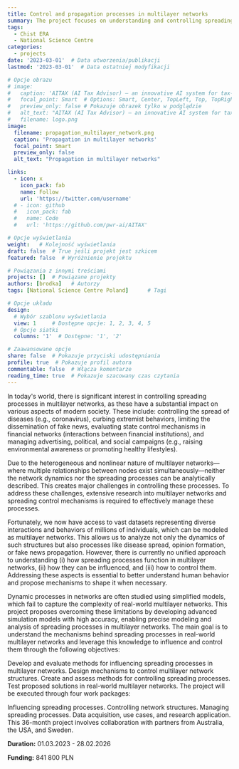 ```yaml
---
title: Control and propagation processes in multilayer networks
summary: The project focuses on understanding and controlling spreading processes in multilayer networks, which impact areas like disease containment, fake news mitigation, and campaign effectiveness. It aims to develop advanced models and methods to influence and manage these processes by addressing the complexity of real-world networks. The research will be conducted over 36 months in collaboration with international partners to propose innovative solutions for real-world applications.
tags:
  - Chist ERA
  - National Science Centre
categories:
  - projects
date: '2023-03-01'  # Data utworzenia/publikacji
lastmod: '2023-03-01'  # Data ostatniej modyfikacji

# Opcje obrazu
# image:
#   caption: 'AITAX (AI Tax Advisor) – an innovative AI system for tax-related support'
#   focal_point: Smart  # Options: Smart, Center, TopLeft, Top, TopRight, Left, Right, BottomLeft, Bottom, BottomRight
#   preview_only: false # Pokazuje obrazek tylko w podglądzie
#   alt_text: "AITAX (AI Tax Advisor) – an innovative AI system for tax-related support - logo"
#   filename: logo.png
image:
  filename: propagation_multilayer_network.png
  caption: 'Propagation in multilayer networks'
  focal_point: Smart
  preview_only: false
  alt_text: "Propagation in multilayer networks"

links:
  - icon: x
    icon_pack: fab
    name: Follow
    url: 'https://twitter.com/username'
  # - icon: github
  #   icon_pack: fab
  #   name: Code
  #   url: 'https://github.com/pwr-ai/AITAX'

# Opcje wyświetlania
weight:   # Kolejność wyświetlania
draft: false  # True jeśli projekt jest szkicem
featured: false  # Wyróżnienie projektu

# Powiązania z innymi treściami
projects: []  # Powiązane projekty
authors: [brodka]   # Autorzy
tags: [National Science Centre Poland]      # Tagi

# Opcje układu
design:
  # Wybór szablonu wyświetlania
  view: 1     # Dostępne opcje: 1, 2, 3, 4, 5
  # Opcje siatki
  columns: '1'  # Dostępne: '1', '2'

# Zaawansowane opcje
share: false  # Pokazuje przyciski udostępniania
profile: true  # Pokazuje profil autora
commentable: false  # Włącza komentarze
reading_time: true  # Pokazuje szacowany czas czytania
---
```

In today's world, there is significant interest in controlling spreading processes in multilayer networks, as these have a substantial impact on various aspects of modern society. These include: controlling the spread of diseases (e.g., coronavirus), curbing extremist behaviors, limiting the dissemination of fake news, evaluating state control mechanisms in financial networks (interactions between financial institutions), and managing advertising, political, and social campaigns (e.g., raising environmental awareness or promoting healthy lifestyles).

Due to the heterogeneous and nonlinear nature of multilayer networks—where multiple relationships between nodes exist simultaneously—neither the network dynamics nor the spreading processes can be analytically described. This creates major challenges in controlling these processes. To address these challenges, extensive research into multilayer networks and spreading control mechanisms is required to effectively manage these processes.

Fortunately, we now have access to vast datasets representing diverse interactions and behaviors of millions of individuals, which can be modeled as multilayer networks. This allows us to analyze not only the dynamics of such structures but also processes like disease spread, opinion formation, or fake news propagation. However, there is currently no unified approach to understanding (i) how spreading processes function in multilayer networks, (ii) how they can be influenced, and (iii) how to control them. Addressing these aspects is essential to better understand human behavior and propose mechanisms to shape it when necessary.

Dynamic processes in networks are often studied using simplified models, which fail to capture the complexity of real-world multilayer networks. This project proposes overcoming these limitations by developing advanced simulation models with high accuracy, enabling precise modeling and analysis of spreading processes in multilayer networks. The main goal is to understand the mechanisms behind spreading processes in real-world multilayer networks and leverage this knowledge to influence and control them through the following objectives:

Develop and evaluate methods for influencing spreading processes in multilayer networks.
Design mechanisms to control multilayer network structures.
Create and assess methods for controlling spreading processes.
Test proposed solutions in real-world multilayer networks.
The project will be executed through four work packages:

Influencing spreading processes.
Controlling network structures.
Managing spreading processes.
Data acquisition, use cases, and research application.
This 36-month project involves collaboration with partners from Australia, the USA, and Sweden.

**Duration:** 01.03.2023 - 28.02.2026

**Funding:** 841 800 PLN